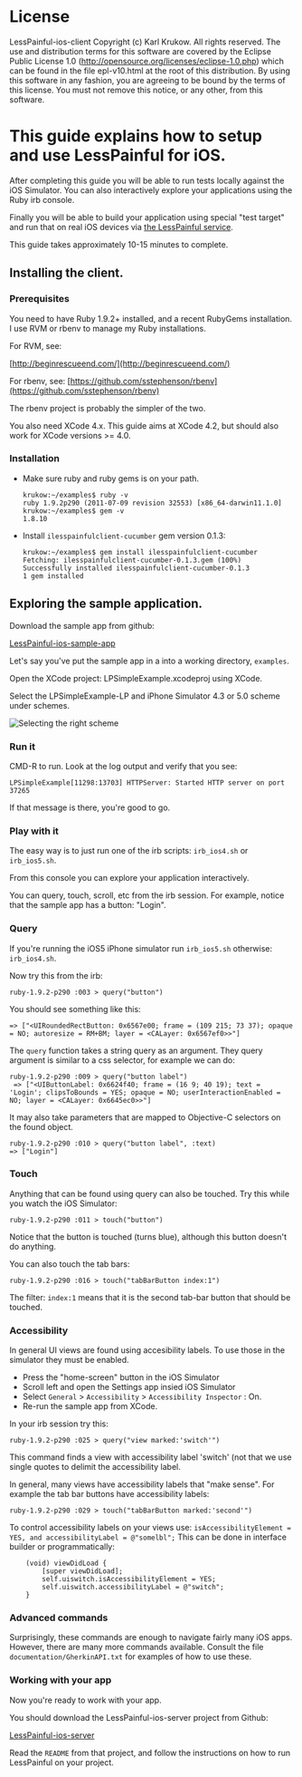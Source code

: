 License
=======
LessPainful-ios-client
Copyright (c) Karl Krukow. All rights reserved.
The use and distribution terms for this software are covered by the
Eclipse Public License 1.0 (http://opensource.org/licenses/eclipse-1.0.php)
which can be found in the file epl-v10.html at the root of this distribution.
By using this software in any fashion, you are agreeing to be bound by
the terms of this license.
You must not remove this notice, or any other, from this software.

This guide explains how to setup and use LessPainful for iOS.
=============================================================

After completing this guide you will be able to run
tests locally against the iOS Simulator. You can also
interactively explore your applications using the Ruby
irb console.

Finally you will be able to build your application using special "test
target" and run that on real iOS devices via
[the LessPainful service](http://www.lesspainful.com/).

This guide takes approximately 10-15 minutes to complete.

Installing the client.
----------------------

### Prerequisites

You need to have Ruby 1.9.2+ installed, and a recent RubyGems
installation. I use RVM or rbenv to manage my Ruby installations.

For RVM, see:

 [http://beginrescueend.com/](http://beginrescueend.com/)

For rbenv, see:
 [https://github.com/sstephenson/rbenv](https://github.com/sstephenson/rbenv)

The rbenv project is probably the simpler of the two.

You also need XCode 4.x. This guide aims at XCode 4.2, but should
also work for XCode versions >= 4.0.

### Installation

*   Make sure ruby and ruby gems is on your path.

        krukow:~/examples$ ruby -v
        ruby 1.9.2p290 (2011-07-09 revision 32553) [x86_64-darwin11.1.0]
        krukow:~/examples$ gem -v
        1.8.10

*   Install `ilesspainfulclient-cucumber` gem version 0.1.3:

        krukow:~/examples$ gem install ilesspainfulclient-cucumber
        Fetching: ilesspainfulclient-cucumber-0.1.3.gem (100%)
        Successfully installed ilesspainfulclient-cucumber-0.1.3
        1 gem installed

Exploring the sample application.
---------------------------------

Download the sample app from github:

[LessPainful-ios-sample-app](https://github.com/LessPainful/LessPainful_ios_sample_app)

Let's say you've put the sample app in a into a working
directory, `examples`.

Open the XCode project: LPSimpleExample.xcodeproj using XCode.

Select the LPSimpleExample-LP and iPhone Simulator 4.3 or 5.0 scheme
under schemes.

![Selecting the right scheme](https://github.com/LessPainful/LessPainful_ios_client/raw/master/documentation/example-1.png "Selecting Scheme")

### Run it
CMD-R to run. Look at the log output and verify that you see:

    LPSimpleExample[11298:13703] HTTPServer: Started HTTP server on port 37265

If that message is there, you're good to go.

### Play with it

The easy way is to just run one of the irb scripts: `irb_ios4.sh` or
`irb_ios5.sh`.

From this console you can explore your application interactively.

You can query, touch, scroll, etc from the irb session.
For example, notice that the sample app has a button: "Login".

### Query
If you're running the iOS5 iPhone simulator run `irb_ios5.sh` otherwise: `irb_ios4.sh`.

Now try this from the irb:

    ruby-1.9.2-p290 :003 > query("button")

You should see something like this:

    => ["<UIRoundedRectButton: 0x6567e00; frame = (109 215; 73 37); opaque = NO; autoresize = RM+BM; layer = <CALayer: 0x6567ef0>>"]

The `query` function takes a string query as an argument. They query argument is similar to a css selector, for example we can do:

    ruby-1.9.2-p290 :009 > query("button label")
     => ["<UIButtonLabel: 0x6624f40; frame = (16 9; 40 19); text = 'Login'; clipsToBounds = YES; opaque = NO; userInteractionEnabled = NO; layer = <CALayer: 0x6645ec0>>"]

It may also take parameters that are mapped to Objective-C selectors on the found object.

    ruby-1.9.2-p290 :010 > query("button label", :text)
    => ["Login"]

### Touch

Anything that can be found using query can also be touched.
Try this while you watch the iOS Simulator:

    ruby-1.9.2-p290 :011 > touch("button")

Notice that the button is touched (turns blue), although this button doesn't do anything.

You can also touch the tab bars:

    ruby-1.9.2-p290 :016 > touch("tabBarButton index:1")

The filter: `index:1` means that it is the second tab-bar button that should be touched.

### Accessibility

In general UI views are found using accesibility labels. To use those in the simulator they must be enabled.

* Press the "home-screen" button in the iOS Simulator
* Scroll left and open the Settings app insied iOS Simulator
* Select `General` > `Accessibility` > `Accessibility Inspector` : On.
* Re-run the sample app from XCode.

In your irb session try this:

    ruby-1.9.2-p290 :025 > query("view marked:'switch'")

This command finds a view with accessibility label 'switch' (not that we use single quotes to delimit the accessibility label.

In general, many views have accessibility labels that "make sense". For example the tab bar buttons have accessibility labels:

    ruby-1.9.2-p290 :029 > touch("tabBarButton marked:'second'")

To control accessibility labels on your views use:
`isAccessibilityElement = YES, and accessibilityLabel = @"somelbl";` This can be done in interface builder or programmatically:

        (void) viewDidLoad {
            [super viewDidLoad];
            self.uiswitch.isAccessibilityElement = YES;
            self.uiswitch.accessibilityLabel = @"switch";
        }

### Advanced commands

Surprisingly, these commands are enough to navigate fairly many iOS apps. However, there are many more commands available. Consult the file `documentation/GherkinAPI.txt` for examples of how to use these.


### Working with your app

Now you're ready to work with your app.

You should download the LessPainful-ios-server project from Github:

[LessPainful-ios-server](https://github.com/LessPainful/LessPainful_ios_server)

Read the `README` from that project, and follow the instructions on
how to run LessPainful on your project.
